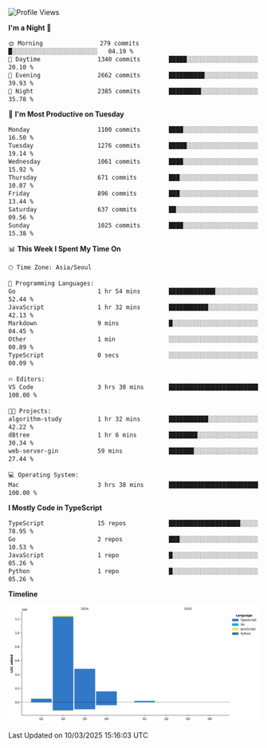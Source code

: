 <!--START_SECTION:waka-->
![Profile Views](http://img.shields.io/badge/Profile%20Views-48-blue)

**I'm a Night 🦉** 

```text
🌞 Morning                279 commits         █░░░░░░░░░░░░░░░░░░░░░░░░   04.19 % 
🌆 Daytime                1340 commits        █████░░░░░░░░░░░░░░░░░░░░   20.10 % 
🌃 Evening                2662 commits        ██████████░░░░░░░░░░░░░░░   39.93 % 
🌙 Night                  2385 commits        █████████░░░░░░░░░░░░░░░░   35.78 % 
```
📅 **I'm Most Productive on Tuesday** 

```text
Monday                   1100 commits        ████░░░░░░░░░░░░░░░░░░░░░   16.50 % 
Tuesday                  1276 commits        █████░░░░░░░░░░░░░░░░░░░░   19.14 % 
Wednesday                1061 commits        ████░░░░░░░░░░░░░░░░░░░░░   15.92 % 
Thursday                 671 commits         ███░░░░░░░░░░░░░░░░░░░░░░   10.07 % 
Friday                   896 commits         ███░░░░░░░░░░░░░░░░░░░░░░   13.44 % 
Saturday                 637 commits         ██░░░░░░░░░░░░░░░░░░░░░░░   09.56 % 
Sunday                   1025 commits        ████░░░░░░░░░░░░░░░░░░░░░   15.38 % 
```


📊 **This Week I Spent My Time On** 

```text
🕑︎ Time Zone: Asia/Seoul

💬 Programming Languages: 
Go                       1 hr 54 mins        █████████████░░░░░░░░░░░░   52.44 % 
JavaScript               1 hr 32 mins        ███████████░░░░░░░░░░░░░░   42.13 % 
Markdown                 9 mins              █░░░░░░░░░░░░░░░░░░░░░░░░   04.45 % 
Other                    1 min               ░░░░░░░░░░░░░░░░░░░░░░░░░   00.89 % 
TypeScript               0 secs              ░░░░░░░░░░░░░░░░░░░░░░░░░   00.09 % 

🔥 Editors: 
VS Code                  3 hrs 38 mins       █████████████████████████   100.00 % 

🐱‍💻 Projects: 
algorithm-study          1 hr 32 mins        ███████████░░░░░░░░░░░░░░   42.22 % 
dBtree                   1 hr 6 mins         ████████░░░░░░░░░░░░░░░░░   30.34 % 
web-server-gin           59 mins             ███████░░░░░░░░░░░░░░░░░░   27.44 % 

💻 Operating System: 
Mac                      3 hrs 38 mins       █████████████████████████   100.00 % 
```

**I Mostly Code in TypeScript** 

```text
TypeScript               15 repos            ████████████████████░░░░░   78.95 % 
Go                       2 repos             ███░░░░░░░░░░░░░░░░░░░░░░   10.53 % 
JavaScript               1 repo              █░░░░░░░░░░░░░░░░░░░░░░░░   05.26 % 
Python                   1 repo              █░░░░░░░░░░░░░░░░░░░░░░░░   05.26 % 
```



**Timeline**

![Lines of Code chart](https://raw.githubusercontent.com/piper-hyowon/piper-hyowon/main/assets/bar_graph.png)


 Last Updated on 10/03/2025 15:16:03 UTC
<!--END_SECTION:waka-->
